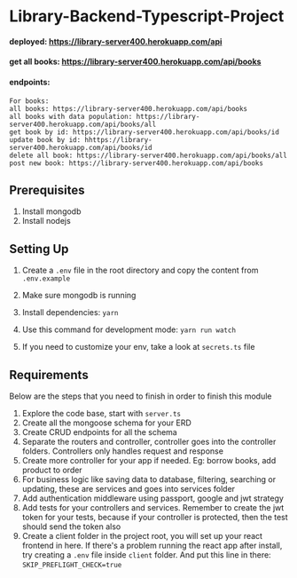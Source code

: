 # Library-Backend-Typescript-Project

#### deployed: https://library-server400.herokuapp.com/api
#### get all books: https://library-server400.herokuapp.com/api/books 
####  endpoints: 


```
For books: 
all books: https://library-server400.herokuapp.com/api/books
all books with data population: https://library-server400.herokuapp.com/api/books/all
get book by id: https://library-server400.herokuapp.com/api/books/id
update book by id: hhttps://library-server400.herokuapp.com/api/books/id 
delete all book: https://library-server400.herokuapp.com/api/books/all
post new book: https://library-server400.herokuapp.com/api/books

```








## Prerequisites
1. Install mongodb
2. Install nodejs

## Setting Up

1. Create a `.env` file in the root directory and copy the content from `.env.example`

2. Make sure mongodb is running
3. Install dependencies: `yarn`
4. Use this command for development mode: `yarn run watch`
5. If you need to customize your env, take a look at `secrets.ts` file

## Requirements

Below are the steps that you need to finish in order to finish this module


1. Explore the code base, start with `server.ts`
2. Create all the mongoose schema for your ERD
3. Create CRUD endpoints for all the schema
4. Separate the routers and controller, controller goes into the controller folders. Controllers only handles request and response
5. Create more controller for your app if needed. Eg: borrow books, add product to order
6. For business logic like saving data to database, filtering, searching or updating, these are services and goes into services folder
7. Add authentication middleware using passport, google and jwt strategy
8. Add tests for your controllers and services. Remember to create the jwt token for your tests, because if your controller is protected, then the test should send the token also
9. Create a client folder in the project root, you will set up your react frontend in here. If there's a problem running the react app after install, try creating a `.env` file inside `client` folder. And put this line in there: `SKIP_PREFLIGHT_CHECK=true`


